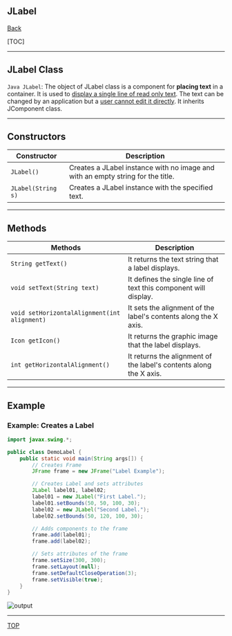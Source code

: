 ## JLabel

[Back](../java_swing.md)

[TOC]

---

## JLabel Class

`Java JLabel`: The object of JLabel class is a component for **placing text** in a container. It is used to <u>display a single line of read only text</u>. The text can be changed by an application but a <u>user cannot edit it directly</u>. It inherits JComponent class.

---

## Constructors

| Constructor        | Description                                                                     |
| ------------------ | ------------------------------------------------------------------------------- |
| `JLabel()`         | Creates a JLabel instance with no image and with an empty string for the title. |
| `JLabel(String s)` | Creates a JLabel instance with the specified text.                              |

---

## Methods

| Methods                                      | Description                                                        |
| -------------------------------------------- | ------------------------------------------------------------------ |
| `String getText()`                           | It returns the text string that a label displays.                  |
| `void setText(String text)`                  | It defines the single line of text this component will display.    |
| `void setHorizontalAlignment(int alignment)` | It sets the alignment of the label's contents along the X axis.    |
| `Icon getIcon()`                             | It returns the graphic image that the label displays.              |
| `int getHorizontalAlignment()`               | It returns the alignment of the label's contents along the X axis. |

---

## Example

### Example: Creates a Label

```java
import javax.swing.*;

public class DemoLabel {
    public static void main(String args[]) {
        // Creates Frame
        JFrame frame = new JFrame("Label Example");

        // Creates Label and sets attributes
        JLabel label01, label02;
        label01 = new JLabel("First Label.");
        label01.setBounds(50, 50, 100, 30);
        label02 = new JLabel("Second Label.");
        label02.setBounds(50, 120, 100, 30);

        // Adds components to the frame
        frame.add(label01);
        frame.add(label02);

        // Sets attributes of the frame
        frame.setSize(300, 300);
        frame.setLayout(null);
        frame.setDefaultCloseOperation(3);
        frame.setVisible(true);
    }
}
```

![output](https://static.javatpoint.com/java/swing/images/java-jlabel1.png)

---

[TOP](#jlabel)

